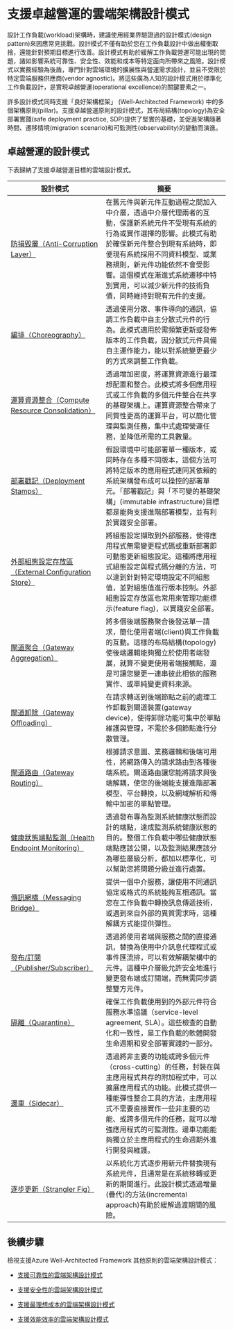 # 支援卓越營運的雲端架構設計模式

設計工作負載(workload)架構時，建議使用經業界驗證過的設計模式(design pattern)來因應常見挑戰。設計模式不僅有助於您在工作負載設計中做出權衡取捨，還能針對預期目標進行改善。設計模式有助於緩解工作負載營運可能出現的問題，諸如影響系統可靠性、安全性、效能和成本等特定面向所帶來之風險。設計模式以實務經驗為後盾，專門針對雲端環境的擴展性與營運需求設計，並且不受限於特定雲端服務供應商(vendor agnostic)。將這些廣為人知的設計模式用於標準化工作負載設計，是實現卓越營運(operational excellence)的關鍵要素之一。

許多設計模式同時支援「良好架構框架」 (Well-Architected Framework) 中的多個架構原則(pillar)。支援卓越營運原則的設計模式，其布局結構(topology)為安全部署實踐(safe deployment practice, SDP)提供了堅實的基礎，並促進架構隨著時間、遷移情境(migration scenario)和可監測性(observability)的變動而演進。

## 卓越營運的設計模式

下表歸納了支援卓越營運目標的雲端設計模式。

| 設計模式 | 摘要 |
|----|----|
| [防損毀層（Anti-Corruption Layer）](https://github.com/MicrosoftDocs/architecture-center/blob/main/docs/patterns/anti-corruption-layer-content.md) | 在舊元件與新元件互動過程之間加入中介層，透過中介層代理兩者的互動，保護新系統元件不受現有系統的行為或實作選擇的影響。此模式有助於確保新元件整合到現有系統時，即便現有系統採用不同資料模型、或業務規則，新元件功能依然不會受影響。這個模式在漸進式系統遷移中特別實用，可以減少新元件的技術負債，同時維持對現有元件的支援。 |
| [編排（Choreography）](https://github.com/MicrosoftDocs/architecture-center/blob/main/docs/patterns/choreography-content.md) | 透過使用分散、事件導向的通訊，協調工作負載中自主分散式元件的行為。此模式適用於需頻繁更新或發佈版本的工作負載，因分散式元件具備自主運作能力，能以對系統變更最少的方式來調整工作負載。 |
| [運算資源整合（Compute Resource Consolidation）](https://github.com/MicrosoftDocs/architecture-center/blob/main/docs/patterns/compute-resource-consolidation-content.md) | 透過增加密度，將運算資源進行最理想配置和整合。此模式將多個應用程式或工作負載的多個元件整合在共享的基礎架構上。運算資源整合帶來了同質性更高的運算平台，可以簡化管理與監測任務，集中式處理營運任務，並降低所需的工具數量。 |
| [部署戳記（Deployment Stamps）](https://github.com/MicrosoftDocs/architecture-center/blob/main/docs/patterns/deployment-stamp-content.md) | 假設環境中可能部署單一種版本，或同時存在多種不同版本，這個方法可將特定版本的應用程式連同其依賴的系統架構發布成可以操控的部署單元。「部署戳記」與「不可變的基礎架構」(immutable infrastructure)目標都是能夠支援進階部署模型，並有利於實踐安全部署。 |
| [外部組態設定存放區（External Configuration Store）](https://github.com/MicrosoftDocs/architecture-center/blob/main/docs/patterns/external-configuration-store-content.md) | 將組態設定擷取到外部服務，使得應用程式無需變更程式碼或重新部署即可動態更新組態設定。這種將應用程式組態設定與程式碼分離的方法，可以達到針對特定環境設定不同組態值，並對組態值進行版本控制。外部組態設定存放區也常用來管理功能標示(feature flag)，以實踐安全部署。 |
| [閘道聚合（Gateway Aggregation）](https://github.com/MicrosoftDocs/architecture-center/blob/main/docs/patterns/gateway-aggregation-content.md) | 將多個後端服務聚合後發送單一請求，簡化使用者端(client)與工作負載的互動。這樣的布局結構(topology)使後端邏輯能夠獨立於使用者端發展，就算不變更使用者端接觸點，還是可讓您變更一連串彼此相依的服務實作、或單純變更資料來源。 |
| [閘道卸除（Gateway Offloading）](https://github.com/MicrosoftDocs/architecture-center/blob/main/docs/patterns/gateway-offloading-content.md) | 在請求轉送到後端節點之前的處理工作卸載到閘道裝置(gateway device)，使得卸除功能可集中於單點維護與管理，不需於多個節點進行分散管理。 |
| [閘道路由（Gateway Routing）](https://github.com/MicrosoftDocs/architecture-center/blob/main/docs/patterns/gateway-offloading-content.md) | 根據請求意圖、業務邏輯和後端可用性，將網路傳入的請求路由到各種後端系統。閘道路由讓您能將請求與後端解耦，使您的後端能支援進階部署模型、平台轉換，以及網域解析和傳輸中加密的單點管理。 |
| [健康狀態端點監測（Health Endpoint Monitoring）](https://github.com/MicrosoftDocs/architecture-center/blob/main/docs/patterns/health-endpoint-monitoring-content.md) | 透過發布專為監測系統健康狀態而設計的端點，達成監測系統健康狀態的目的。整個工作負載中哪些健康狀態端點應該公開，以及監測結果應該分為哪些層級分析，都加以標準化，可以幫助您將問題分級並進行處置。 |
| [傳訊網橋（Messaging Bridge）](https://github.com/MicrosoftDocs/architecture-center/blob/main/docs/patterns/messaging-bridge-content.md) | 提供一個中介服務，讓使用不同通訊協定或格式的系統能夠互相通訊。當您在工作負載中轉換訊息傳遞技術，或遇到來自外部的異質需求時，這種解耦方式能提供彈性。 |
| [發布/訂閱（Publisher/Subscriber）](https://github.com/MicrosoftDocs/architecture-center/blob/main/docs/patterns/publisher-subscriber-content.md) | 透過將使用者端與服務之間的直接通訊，替換為使用中介訊息代理程式或事件匯流排，可以有效解耦架構中的元件。這種中介層級允許安全地進行變更發布端或訂閱端，而無需同步調整雙方元件。 |
| [隔離（Quarantine）](https://github.com/MicrosoftDocs/architecture-center/blob/main/docs/patterns/quarantine-content.md) | 確保工作負載使用到的外部元件符合服務水準協議（service-level agreement, SLA）。這些檢查的自動化和一致性，是工作負載的軟體開發生命週期和安全部署實踐的一部分。 |
| [邊車（Sidecar）](https://github.com/MicrosoftDocs/architecture-center/blob/main/docs/patterns/sidecar-content.md) | 透過將非主要的功能或跨多個元件（cross-cutting）的任務，封裝在與主應用程式共存的附加程式中，可以擴展應用程式的功能。此模式提供一種能彈性整合工具的方法，主應用程式不需要直接實作一些非主要的功能、或跨多個元件的任務，就可以增強應用程式的可監測性。邊車功能能夠獨立於主應用程式的生命週期外進行開發與維護。 |
| [逐步更新（Strangler Fig）](https://github.com/MicrosoftDocs/architecture-center/blob/main/docs/patterns/strangler-fig-content.md) | 以系統化方式逐步用新元件替換現有系統元件，且通常是在系統移轉或更新的期間進行。此設計模式透過增量(疊代)的方法(incremental approach)有助於緩解過渡期間的風險。 |

## 後續步驟

檢視支援Azure Well-Architected Framework 其他原則的雲端架構設計模式：

- [支援可靠性的雲端架構設計模式](https://learn.microsoft.com/en-us/azure/well-architected/reliability/design-patterns)

- [支援安全性的雲端架構設計模式](https://learn.microsoft.com/en-us/azure/well-architected/security/design-patterns)

- [支援最理想成本的雲端架構設計模式](https://learn.microsoft.com/en-us/azure/well-architected/cost-optimization/design-patterns)

- [支援效能效率的雲端架構設計模式](https://learn.microsoft.com/en-us/azure/well-architected/performance-efficiency/design-patterns)
